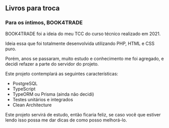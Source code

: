 ## Livros para troca

### Para os íntimos, BOOK4TRADE

BOOK4TRADE foi a ideia do meu TCC do curso técnico realizado em 2021.

Ideia essa que foi totalmente desenvolvida utilizando PHP, HTML e CSS puro.

Porém, anos se passaram, muito estudo e conhecimento me foi agregado, e decidi refazer a parte do servidor do projeto.

Este projeto contemplará as seguintes características:

- PostgreSQL
- TypeScript
- TypeORM ou Prisma (ainda não decidi)
- Testes unitários e integrados
- Clean Architecture

Este projeto servirá de estudo, então ficaria feliz, se caso você que estiver lendo isso possa me dar dicas de como posso melhorá-lo.

